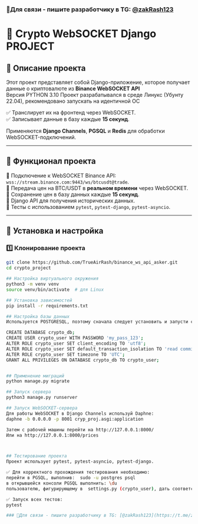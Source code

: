 ### 👋Для связи - пишите разработчику в TG: [@zakRash123](https://t.me/zakRash123) 

# 🚀 Crypto WebSOCKET Django PROJECT

## 📖 Описание проекта

Этот проект представляет собой Django-приложение, которое получает данные о криптовалюте из **Binance WebSOCKET API**  
Версия PYTHON 3.10
Проект разрабатывался в среде Линукс (Убунту 22.04), рекомендовано  запускать на идентичной ОС

✅ Транслирует их на фронтенд через WebSOCKET.  
✅ Записывает данные в базу каждые **15 секунд**.  

Применяются **Django Channels**, **PGSQL** и **Redis** для обработки WebSOCKET-подключений.

---

## 🎯 Функционал проекта

🔹 Подключение к WebSOCKET Binance API: `wss://stream.binance.com:9443/ws/btcusdt@trade`.  
🔹 Передача цен на BTC/USDT в **реальном времени** через WebSOCKET.  
🔹 Сохранение цен в базу данных каждые **15 секунд**.  
🔹 Django API для получения исторических данных.  
🔹 Тесты с использованием `pytest`, `pytest-django`, `pytest-asyncio`.  

---

## 📌 Установка и настройка

### 1️⃣ Клонирование проекта
```bash
git clone https://github.com/TrueAirRash/binance_ws_api_asker.git
cd crypto_project

## Настройка виртуального окружения
python3 -m venv venv
source venv/bin/activate  # для Linux

## Установка зависимостей
pip install -r requirements.txt

## Настройка базы данных
Используется POSTGRESQL, поэтому сначала следует установить и запусти сервер. Затем сделать базу данных:

CREATE DATABASE crypto_db;
CREATE USER crypto_user WITH PASSWORD 'my_pass_123';
ALTER ROLE crypto_user SET client_encoding TO 'utf8';
ALTER ROLE crypto_user SET default_transaction_isolation TO 'read committed';
ALTER ROLE crypto_user SET timezone TO 'UTC';
GRANT ALL PRIVILEGES ON DATABASE crypto_db TO crypto_user;


## Применение миграций
python manage.py migrate

## Запуск сервера
python3 manage.py runserver

## Запуск WebSOCKET-сервера
Для работы WebSOCKET в Django Channels используй Daphne:
daphne -b 0.0.0.0 -p 8001 cryp_proj.asgi:application

Затем с рабочей машины перейти на http://127.0.0.1:8000/
Или на http://127.0.0.1:8000/prices



## Тестирование проекта
Проект использует pytest, pytest-asyncio, pytest-django.

✅ Для корректного прохождения тестирования необходимо:
перейти в PGSQL, выполнив:  sudo -u postgres psql
в открывшейся консоли PGSQL выполнить: \du
пользователю, фигурирующему в  settings.py (crypto_user), дать соответствующие права: ALTER USER crypto_user CREATEDB;

✅ Запуск всех тестов:
pytest

### 👋Для связи - пишите разработчику в TG: [@zakRash123](https://t.me/zakRash123) 


